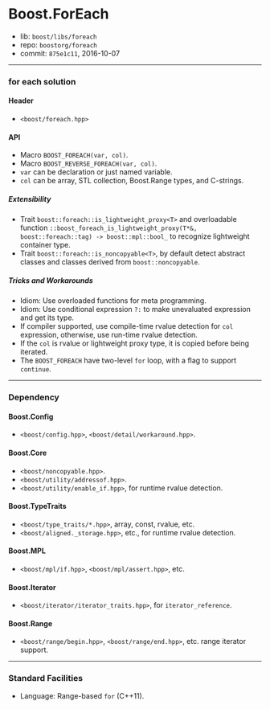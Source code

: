 # Boost.ForEach

* lib: `boost/libs/foreach`
* repo: `boostorg/foreach`
* commit: `875e1c11`, 2016-10-07

------
### for each solution

#### Header

* `<boost/foreach.hpp>`

#### API

* Macro `BOOST_FOREACH(var, col)`.
* Macro `BOOST_REVERSE_FOREACH(var, col)`.
* `var` can be declaration or just named variable.
* `col` can be array, STL collection, Boost.Range types, and C-strings.

##### Extensibility

* Trait `boost::foreach::is_lightweight_proxy<T>` and overloadable function
  `::boost_foreach_is_lightweight_proxy(T*&, boost::foreach::tag) -> boost::mpl::bool_`
  to recognize lightweight container type.
* Trait `boost::foreach::is_noncopyable<T>`, by default detect abstract classes and
  classes derived from `boost::noncopyable`.

##### Tricks and Workarounds

* Idiom: Use overloaded functions for meta programming.
* Idiom: Use conditional expression `?:` to make unevaluated expression and get its type.
* If compiler supported, use compile-time rvalue detection for `col` expression,
  otherwise, use run-time rvalue detection.
* If the `col` is rvalue or lightweight proxy type, it is copied before being iterated.
* The `BOOST_FOREACH` have two-level `for` loop, with a flag to support `continue`.

------
### Dependency

#### Boost.Config

* `<boost/config.hpp>`, `<boost/detail/workaround.hpp>`.

#### Boost.Core

* `<boost/noncopyable.hpp>`.
* `<boost/utility/addressof.hpp>`.
* `<boost/utility/enable_if.hpp>`, for runtime rvalue detection.

#### Boost.TypeTraits

* `<boost/type_traits/*.hpp>`, array, const, rvalue, etc.
* `<boost/aligned._storage.hpp>`, etc., for runtime rvalue detection.

#### Boost.MPL

* `<boost/mpl/if.hpp>`, `<boost/mpl/assert.hpp>`, etc.

#### Boost.Iterator

* `<boost/iterator/iterator_traits.hpp>`, for `iterator_reference`.

#### Boost.Range

* `<boost/range/begin.hpp>`, `<boost/range/end.hpp>`, etc. range iterator support.

------
### Standard Facilities

* Language: Range-based `for` (C++11).
